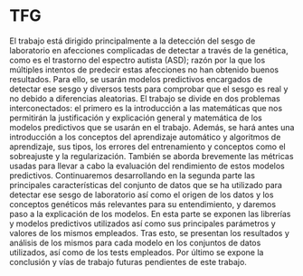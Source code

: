 # TFG

El trabajo está dirigido principalmente a la detección del sesgo de laboratorio en afecciones 
complicadas de detectar a través de la genética, como es el trastorno del espectro autista
(ASD); razón por la que los múltiples intentos de predecir estas afecciones no han obtenido buenos resultados.
Para ello, se usarán modelos predictivos encargados de detectar ese
sesgo y diversos tests para comprobar que el sesgo es real y no debido a diferencias aleatorias.
El trabajo se divide en dos problemas interconectados: el primero es la introducción
a las matemáticas que nos permitirán la justificación y explicación general y matemática
de los modelos predictivos que se usarán en el trabajo.
Además, se hará antes una introducción a los conceptos del aprendizaje automático y algoritmos de aprendizaje, sus tipos,
los errores del entrenamiento y conceptos como el sobreajuste y la regularización. También
se aborda brevemente las métricas usadas para llevar a cabo la evaluación del rendimiento
de estos modelos predictivos. Continuaremos desarrollando en la segunda parte las principales
características del conjunto de datos que se ha utilizado para detectar ese sesgo de
laboratorio así como el origen de los datos y los conceptos genéticos más relevantes para su
entendimiento, y daremos paso a la explicación de los modelos. En esta parte se exponen
las librerías y modelos predictivos utilizados así como sus principales parámetros y valores
de los mismos empleados. Tras esto, se presentan los resultados y análisis de los mismos
para cada modelo en los conjuntos de datos utilizados, así como de los tests empleados. Por
último se expone la conclusión y vías de trabajo futuras pendientes de este trabajo.
